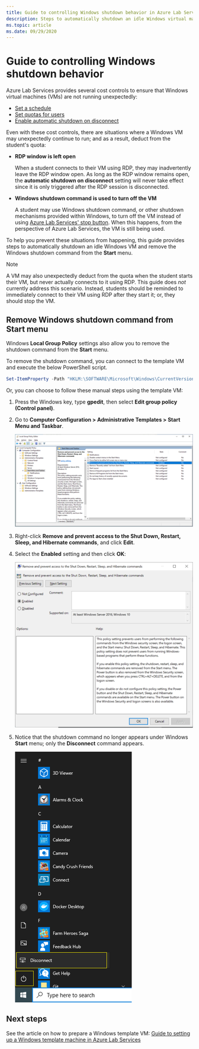 ```yaml
---
title: Guide to controlling Windows shutdown behavior in Azure Lab Services | Microsoft Docs
description: Steps to automatically shutdown an idle Windows virtual machine and remove the Windows shutdown command.
ms.topic: article
ms.date: 09/29/2020
---
```


# Guide to controlling Windows shutdown behavior

Azure Lab Services provides several cost controls to ensure that Windows virtual machines (VMs) are not running unexpectedly:
 - [Set a schedule](https://docs.microsoft.com/azure/lab-services/classroom-labs/tutorial-setup-classroom-lab#set-a-schedule-for-the-lab)
 - [Set quotas for users](https://docs.microsoft.com/azure/lab-services/classroom-labs/how-to-configure-student-usage#set-quotas-for-users)
 - [Enable automatic shutdown on disconnect](https://docs.microsoft.com/azure/lab-services/classroom-labs/how-to-enable-shutdown-disconnect)

Even with these cost controls, there are situations where a Windows VM may unexpectedly continue to run; and as a result, deduct from the student's quota:

- **RDP window is left open**
  
    When a student connects to their VM using RDP, they may inadvertently leave the RDP window open.  As long as the RDP window remains open, the **automatic shutdown on disconnect** setting will never take effect since it is only triggered after the RDP session is disconnected.

- **Windows shutdown command is used to turn off the VM**
  
    A student may use Windows shutdown command, or other shutdown mechanisms provided within Windows, to turn off the VM instead of using [Azure Lab Services' stop button](https://docs.microsoft.com/azure/lab-services/classroom-labs/how-to-use-classroom-lab#start-or-stop-the-vm).  When this happens, from the perspective of Azure Lab Services, the VM is still being used.
    
To help you prevent these situations from happening, this guide provides steps to automatically shutdown an idle Windows VM and remove the Windows shutdown command from the **Start** menu.  

> [!NOTE]
> A VM may also unexpectedly deduct from the quota when the student starts their VM, but never actually connects to it using RDP.  This guide does *not* currently address this scenario.  Instead, students should be reminded to immediately connect to their VM using RDP after they start it; or, they should stop the VM.

## Remove Windows shutdown command from Start menu

Windows **Local Group Policy** settings also allow you to remove the shutdown command from the **Start** menu.

To remove the shutdown command, you can connect to the template VM and execute the below PowerShell script.

```powershell
Set-ItemProperty -Path "HKLM:\SOFTWARE\Microsoft\Windows\CurrentVersion\Policies\Explorer" -Name "HidePowerOptions" -Value 1 -Force
```

Or, you can choose to follow these manual steps using the template VM:

1. Press the Windows key, type **gpedit**, then select **Edit group policy (Control panel)**.

1. Go to **Computer Configuration > Administrative Templates > Start Menu and Taskbar**.  

    ![Local group policy editor](./media/how-to-windows-shutdown/group-policy-shutdown.png)

1. Right-click **Remove and prevent access to the Shut Down, Restart, Sleep, and Hibernate commands**, and click **Edit**.

1. Select the **Enabled** setting and then click **OK**:
 
   ![Shutdown setting](./media/how-to-windows-shutdown/edit-shutdown.png)

1. Notice that the shutdown command no longer appears under Windows **Start** menu; only the **Disconnect** command appears.

    ![Shutdown command](./media/how-to-windows-shutdown/start-menu.png)

## Next steps
See the article on how to prepare a Windows template VM: [Guide to setting up a Windows template machine in Azure Lab Services](how-to-prepare-windows-template.md)
